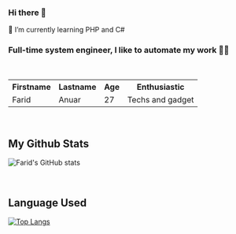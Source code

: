 ### Hi there 👋

<!--
**faridanuar21/faridanuar21** is a ✨ _special_ ✨ repository because its `README.md` (this file) appears on your GitHub profile.

Here are some ideas to get you started:

- 🔭 I’m currently working on ...
- 🌱 I’m currently learning ...
- 👯 I’m looking to collaborate on ...
- 🤔 I’m looking for help with ...
- 💬 Ask me about ...
- 📫 How to reach me: ...
- 😄 Pronouns: ...
- ⚡ Fun fact: ...
-->

🌱 I’m currently learning PHP and C#

<h3>Full-time system engineer, I like to automate my work 👨‍💻 </h3>
<br>

<table style="width:100%">
  <tr>
    <th>Firstname</th>
    <th>Lastname</th> 
    <th>Age</th>
    <th>Enthusiastic</th>
  </tr>
  <tr>
    <td>Farid</td>
    <td>Anuar</td>
    <td>27</td>
    <td>Techs and gadget</td>
  </tr>
</table>

<br>

<h2>My Github Stats</h2>

![Farid's GitHub stats](https://github-readme-stats.vercel.app/api?username=faridanuar21&show_icons=true&theme=tokyonight)

<br>

<h2>Language Used</h2>

[![Top Langs](https://github-readme-stats.vercel.app/api/top-langs/?username=faridanuar21&layout=compact)](https://github.com/faridanuar21/github-readme-stats)




